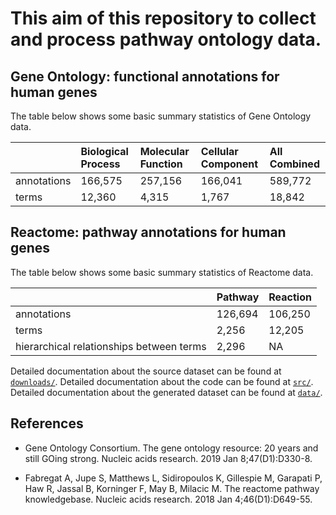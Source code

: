 # This aim of this repository to collect and process pathway ontology data. 

## Gene Ontology: functional annotations for human genes

The table below shows some basic summary statistics of Gene Ontology data.

| | Biological Process | Molecular Function | Cellular Component | All Combined | 
| :------------- | :------------- | :------------- | :------------- | :------------- |
| annotations | 166,575 | 257,156 | 166,041 | 589,772 | 
| terms | 12,360 | 4,315 | 1,767 | 18,842 | 

## Reactome: pathway annotations for human genes

The table below shows some basic summary statistics of Reactome data.

| | Pathway | Reaction |  
| :------------- | :------------- | :------------- |
| annotations | 126,694 | 106,250 | 
| terms | 2,256 | 12,205 | 
| hierarchical relationships between terms | 2,296 | NA | 

Detailed documentation about the source dataset can be found at [`downloads/`](downloads/). Detailed documentation about the code can be found at [`src/`](src/).
Detailed documentation about the generated dataset can be found at [`data/`](data/). 

## References

+ Gene Ontology Consortium. The gene ontology resource: 20 years and still GOing strong. Nucleic acids research. 2019 Jan 8;47(D1):D330-8.

+ Fabregat A, Jupe S, Matthews L, Sidiropoulos K, Gillespie M, Garapati P, Haw R, Jassal B, Korninger F, May B, Milacic M. The reactome pathway knowledgebase. Nucleic acids research. 2018 Jan 4;46(D1):D649-55.
